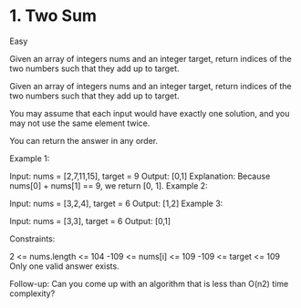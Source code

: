 # 1. Two Sum

Easy

Given an array of integers nums and an integer target, return indices of the two numbers such that they add up to target.

Given an array of integers nums and an integer target, return indices of the two numbers such that they add up to target.

You may assume that each input would have exactly one solution, and you may not use the same element twice.

You can return the answer in any order.

Example 1:

Input: nums = [2,7,11,15], target = 9
Output: [0,1]
Explanation: Because nums[0] + nums[1] == 9, we return [0, 1].
Example 2:

Input: nums = [3,2,4], target = 6
Output: [1,2]
Example 3:

Input: nums = [3,3], target = 6
Output: [0,1]

Constraints:

2 <= nums.length <= 104
-109 <= nums[i] <= 109
-109 <= target <= 109
Only one valid answer exists.

Follow-up: Can you come up with an algorithm that is less than O(n2) time complexity?
